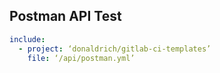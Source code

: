 ## Postman API Test

``` yaml
include:
  - project: ‘donaldrich/gitlab-ci-templates’
    file: ‘/api/postman.yml’
```